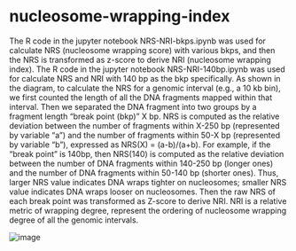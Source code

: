 # nucleosome-wrapping-index

The R code in the jupyter notebook NRS-NRI-bkps.ipynb was used for calculate NRS (nucleosome wrapping score) with various bkps, and then the NRS is transformed as z-score to derive NRI (nucleosome wrapping index). The R code in the jupyter notebook NRS-NRI-140bp.ipynb was used for calculate NRS and NRI with 140 bp as the bkp specifically.
As shown in the diagram, to calculate the NRS for a genomic interval (e.g., a 10 kb bin), we first counted the length of all the DNA fragments mapped within that interval. Then we separated the DNA fragment into two groups by a fragment length “break point (bkp)” X bp. NRS is computed as the relative deviation between the number of fragments within X-250 bp (represented by variable “a”) and the number of fragments within 50-X bp (represented by variable “b”), expressed as NRS(X) = (a-b)/(a+b). For example, if the “break point” is 140bp, then NRS(140) is computed as the relative deviation between the number of DNA fragments within 140-250 bp (longer ones) and the number of DNA fragments within 50-140 bp (shorter ones). Thus, larger NRS value indicates DNA wraps tighter on nucleosomes; smaller NRS value indicates DNA wraps looser on nucleosomes. Then the raw NRS of each break point was transformed as Z-score to derive NRI. NRI is a relative metric of wrapping degree, represent the ordering of nucleosome wrapping degree of all the genomic intervals.

![image](https://github.com/WenZengqi/nucleosome-wrapping-index/assets/34879090/5e3b9bb3-25ce-4805-9343-44f6bfaa6f8b)
